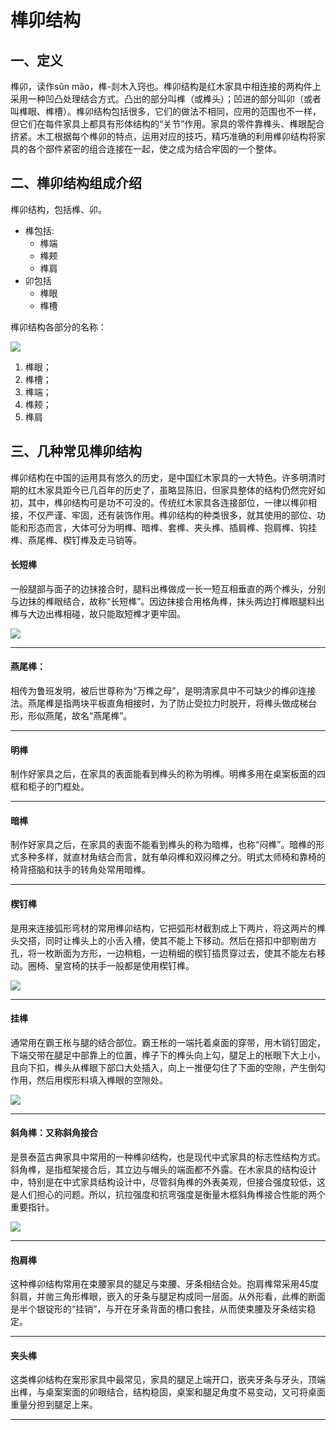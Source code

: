 榫卯结构
=======

一、定义
--------------

榫卯，读作sǔn mǎo，榫-剡木入窍也。榫卯结构是红木家具中相连接的两构件上采用一种凹凸处理结合方式。凸出的部分叫榫（或榫头）；凹进的部分叫卯（或者叫榫眼、榫槽）。榫卯结构包括很多，它们的做法不相同，应用的范围也不一样，但它们在每件家具上都具有形体结构的“关节”作用。家具的零件靠榫头、榫眼配合挤紧。木工根据每个榫卯的特点，运用对应的技巧，精巧准确的利用榫卯结构将家具的各个部件紧密的组合连接在一起，使之成为结合牢固的一个整体。

二、榫卯结构组成介绍
--------------------
榫卯结构，包括榫、卯。

- 榫包括:
    - 榫端
    - 榫颊
    - 榫肩
- 卯包括
    - 榫眼
    - 榫槽

榫卯结构各部分的名称：

![](http://www.tansong.cn/uploads/images/201207/20120728084257.jpg)

1. 榫眼；
2. 榫槽；
3. 榫端；
4. 榫颊；
5. 榫肩

三、几种常见榫卯结构
--------------------
榫卯结构在中国的运用具有悠久的历史，是中国红木家具的一大特色。许多明清时期的红木家具距今已几百年的历史了，虽略显陈旧，但家具整体的结构仍然完好如初，其中，榫卯结构可是功不可没的。传统红木家具各连接部位，一律以榫卯相接，不仅严谨、牢固，还有装饰作用。榫卯结构的种类很多，就其使用的部位、功能和形态而言，大体可分为明榫、暗榫、套榫、夹头榫、插肩榫、抱肩榫、钩挂榫、燕尾榫、楔钉榫及走马销等。

#### 长短榫
一般腿部与面子的边抹接合时，腿料出榫做成一长一短互相垂直的两个榫头，分别与边抹的榫眼结合，故称“长短榫”。因边抹接合用格角榫，抹头两边打榫眼腿料出榫与大边出榫相碰，故只能取短榫才更牢固。

![](http://www.tansong.cn/uploads/images/201207/20120730020002.jpg)

---

#### 燕尾榫：
相传为鲁班发明，被后世尊称为“万榫之母”，是明清家具中不可缺少的榫卯连接法。燕尾榫是指两块平板直角相接时，为了防止受拉力时脱开，将榫头做成梯台形，形似燕尾，故名“燕尾榫”。

---

#### 明榫
制作好家具之后，在家具的表面能看到榫头的称为明榫。明榫多用在桌案板面的四框和柜子的门框处。

---
#### 暗榫
制作好家具之后，在家具的表面不能看到榫头的称为暗榫，也称“闷榫”。暗榫的形式多种多样，就直材角结合而言，就有单闷榫和双闷榫之分。明式太师椅和靠椅的椅背搭脑和扶手的转角处常用暗榫。

---
#### 楔钉榫
是用来连接弧形弯材的常用榫卯结构，它把弧形材截割成上下两片，将这两片的榫头交搭，同时让榫头上的小舌入槽，使其不能上下移动。然后在搭扣中部剔凿方孔，将一枚断面为方形，一边稍粗，一边稍细的楔钉插贯穿过去，使其不能左右移动。圈椅、皇宫椅的扶手一般都是使用楔钉榫。

![](http://www.tansong.cn/uploads/images/201207/20120730020037.jpg)

---
#### 挂榫
通常用在霸王枨与腿的结合部位。霸王枨的一端托着桌面的穿带，用木销钉固定，下端交带在腿足中部靠上的位置，榫子下的榫头向上勾，腿足上的枨眼下大上小，且向下扣，榫头从榫眼下部口大处插入，向上一推便勾住了下面的空隙，产生倒勾作用，然后用楔形料填入榫眼的空隙处。

![](http://www.tansong.cn/uploads/images/201207/20120730020102.jpg)

---
#### 斜角榫：又称斜角接合
是景泰蓝古典家具中常用的一种榫卯结构，也是现代中式家具的标志性结构方式。斜角榫，是指框架接合后，其立边与帽头的端面都不外露。在木家具的结构设计中，特别是在中式家具结构设计中，尽管斜角榫的外表美观，但接合强度较低，这是人们担心的问题。所以，抗拉强度和抗弯强度是衡量木框斜角榫接合性能的两个重要指针。

![](http://www.tansong.cn/uploads/images/201207/20120730020119.jpg)

---
#### 抱肩榫
这种榫卯结构常用在束腰家具的腿足与束腰、牙条相结合处。抱肩榫常采用45度斜肩，并凿三角形榫眼，嵌入的牙条与腿足构成同一层面。从外形看，此榫的断面是半个银锭形的“挂销”，与开在牙条背面的槽口套挂，从而使束腰及牙条结实稳定。

---
#### 夹头榫
这类榫卯结构在案形家具中最常见，家具的腿足上端开口，嵌夹牙条与牙头，顶端出榫，与桌案案面的卯眼结合，结构稳固，桌案和腿足角度不易变动，又可将桌面重量分担到腿足上来。

---